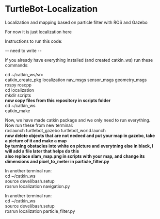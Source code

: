 # TurtleBot-Localization
Localization and mapping based on particle filter with ROS and Gazebo

For now it is just localization here

Instructions to run this code: 

-- need to write --

If you already have everything installed (and created catkin_ws) run these commands:

cd ~/catkin_ws/src  
catkin_create_pkg localization nav_msgs sensor_msgs geometry_msgs rospy roscpp  
cd localization  
mkdir scripts  
**now copy files from this repository in scripts folder**  
cd ~/catkin_ws  
catkin_make  
  
Now, we have made catkin package and we only need to run everything. Now run these from new terminal:  
roslaunch turtlebot_gazebo turtlebot_world.launch   
**now delete objects that are not nedeed and put your map in gazebo, take a picture of it and make a map  
by turning obstacles into white on picture and everytning else in black, I will add a file later that helps do this**  
**also replace slam_map.png in scripts with your map, and change its dimensions and pixel_to_meter in particle_filter.py**  
  
In another terminal run:   
cd ~/catkin_ws  
source devel/bash.setup  
rosrun localization navigation.py  
  
In another terminal run:   
cd ~/catkin_ws  
source devel/bash.setup  
rosrun localization particle_filter.py  


